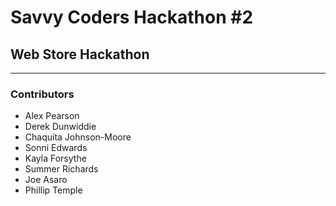 # Savvy Coders Hackathon \#2
## Web Store Hackathon

---

### Contributors
+ Alex Pearson
+ Derek Dunwiddie
+ Chaquita Johnson-Moore
+ Sonni Edwards
+ Kayla Forsythe
+ Summer Richards
+ Joe Asaro
+ Phillip Temple
